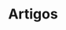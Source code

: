 ---
layout: home
title: Artigos
permalink: /artigos/
excerpt: >-
  Podes ler todos os artigos do *DDEP* aqui de forma gratúita e acessível.
author_profile: true
entries_layout: grid
classes: wide
header:
  overlay_image: /assets/images/jornal.jpg
  overlay_filter: 0.5
  caption: "Fotografia: [Roman Kraft](https://unsplash.com/photos/_Zua2hyvTBk)"
  actions:
    - label: "Voltar à página inicial"
      url: "/"
---